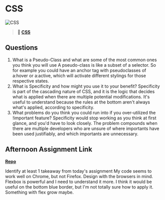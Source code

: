 # CSS

![CSS](https://bcw.blob.core.windows.net/public/cssUnit/1411879719053976)

> **📖 [CSS](https://codeworksacademy.com/fs-student-guide/resources/wk1/03-CSS)**

## Questions

1. What is a Pseudo-Class and what are some of the most common ones you think you will use
A pseudo-class is like a subset of a selector. So for example you could have an anchor tag with pseudoclasses of a:hover or a:active, which will activate different stylings for those respective states. 
2. What is Specificity and how might you use it to your benefit?
Specificity is part of the cascading nature of CSS, and it is the logic that decides what is applied when there are multiple potential modifications. It's useful to understand because the rules at the bottom aren't always what's applied, according to specificity. 
3. What problems do you think you could run into if you over-utilized the !important feature?
Specificity would stop working as you think at first glance, and you'd have to look closely. The problem compounds when there are multiple developers who are unsure of where importants have been used justifiably, and which importants are unnecessary. 

## Afternoon Assignment Link

**[Repo](https://tristanfj.github.io/coolSite/)**

Identify at least 1 takeaway from today's assignment
My code seems to work well on Chrome, but not Firefox. Design with the browsers in mind. Flexbox is powerful and I need to understand it more. I think it would be useful on the bottom blue border, but I'm not totally sure how to apply it. Something with flex grow maybe. 